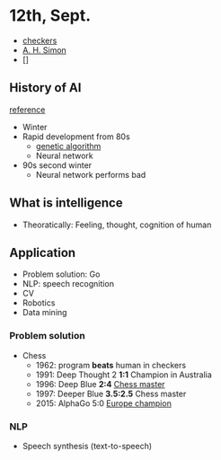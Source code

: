 # 12th, Sept.

* [checkers](http://zh.wikihow.com/%E5%A6%82%E4%BD%95%E4%B8%8B%E8%A5%BF%E6%B4%8B%E8%B7%B3%E6%A3%8B)
* [A. H. Simon](https://en.wikipedia.org/wiki/Herbert_A._Simon)
* []

## History of AI
[reference](https://devblogs.nvidia.com/parallelforall/deep-learning-nutshell-core-concepts/)

* Winter
* Rapid development from 80s
	+ [genetic algorithm]()
	+ Neural network
* 90s second winter
	+ Neural network performs bad

## What is intelligence
* Theoratically: Feeling, thought, cognition of human

## Application
* Problem solution: Go
* NLP: speech recognition
* CV
* Robotics
* Data mining

### Problem solution
* Chess
	+ 1962: program **beats** human in checkers
	+ 1991: Deep Thought 2 **1:1** Champion in Australia
	+ 1996: Deep Blue **2:4** [Chess master](https://en.wikipedia.org/wiki/Garry_Kasparov)
	+ 1997: Deeper Blue **3.5:2.5** Chess master
	+ 2015: AlphaGo 5:0 [Europe champion](https://en.wikipedia.org/wiki/Fan_Hui)

### NLP
* Speech synthesis (text-to-speech)
